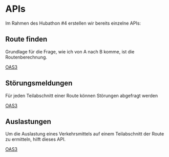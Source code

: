 # APIs

Im Rahmen des Hubathon #4 erstellen wir bereits einzelne APIs:

## Route finden

Grundlage für die Frage, wie ich von A nach B komme, ist die Routenberechnung.

[OAS3](specs/passenger-info.v1.yaml)

## Störungsmeldungen

Für jeden Teilabschnitt einer Route können Störungen abgefragt werden

[OAS3](specs/malfunctions.v1.yaml)

## Auslastungen

Um die Auslastung eines Verkehrsmittels auf einem Teilabschnitt der Route zu ermitteln, hilft dieses API.

[OAS3](specs/utilization.v1.yaml)
